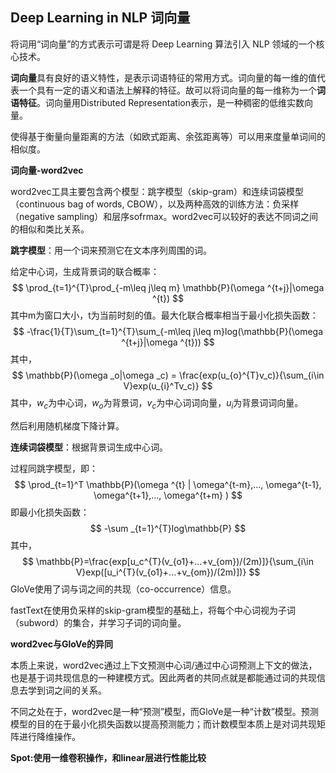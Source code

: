 ## Deep Learning in NLP 词向量

将词用“词向量”的方式表示可谓是将 Deep Learning 算法引入 NLP 领域的一个核心技术。

**词向量**具有良好的语义特性，是表示词语特征的常用方式。词向量的每一维的值代表一个具有一定的语义和语法上解释的特征。故可以将词向量的每一维称为一个**词语特征**。词向量用Distributed Representation表示，是一种稠密的低维实数向量。

使得基于衡量向量距离的方法（如欧式距离、余弦距离等）可以用来度量单词间的相似度。

**词向量-word2vec**

word2vec工具主要包含两个模型：跳字模型（skip-gram）和连续词袋模型（continuous bag of words, CBOW），以及两种高效的训练方法：负采样（negative sampling）和层序sofrmax。word2vec可以较好的表达不同词之间的相似和类比关系。

**跳字模型**：用一个词来预测它在文本序列周围的词。

给定中心词，生成背景词的联合概率：  
$$
\prod_{t=1}^{T}\prod_{-m\leq j\leq m} \mathbb{P}(\omega ^{t+j}|\omega ^{t})
$$
其中m为窗口大小，t为当前时刻的值。最大化联合概率相当于最小化损失函数：
$$
-\frac{1}{T}\sum_{t=1}^{T}\sum_{-m\leq j\leq m}log(\mathbb{P}(\omega ^{t+j}|\omega ^{t}))
$$
其中，
$$
\mathbb{P}(\omega _o|\omega _c) = \frac{exp(u_{o}^{T}v_c)}{\sum_{i\in V}exp(u_{i}^Tv_c)}
$$
其中，$w_c$为中心词，$w_o$为背景词，$v_c$为中心词词向量，$u_i$为背景词词向量。

然后利用随机梯度下降计算。

**连续词袋模型**：根据背景词生成中心词。

过程同跳字模型，即：
$$
\prod_{t=1}^T \mathbb{P}(\omega ^{t} | \omega^{t-m},..., \omega^{t-1}, \omega^{t+1},..., \omega^{t+m} )
$$
即最小化损失函数：
$$
-\sum _{t=1}^{T}log\mathbb{P}
$$
其中，
$$
\mathbb{P}=\frac{exp[u_c^{T}(v_{o1}+...+v_{om})/(2m)]}{\sum_{i\in V}exp([u_i^{T}(v_{o1}+...+v_{om})/(2m)])}
$$
GloVe使用了词与词之间的共现（co-occurrence）信息。

fastText在使用负采样的skip-gram模型的基础上，将每个中心词视为子词（subword）的集合，并学习子词的词向量。

**word2vec与GloVe的异同**

本质上来说，word2vec通过上下文预测中心词/通过中心词预测上下文的做法，也是基于词共现信息的一种建模方式。因此两者的共同点就是都能通过词的共现信息去学到词之间的关系。

不同之处在于，word2vec是一种“预测”模型，而GloVe是一种“计数”模型。预测模型的目的在于最小化损失函数以提高预测能力；而计数模型本质上是对词共现矩阵进行降维操作。

**Spot:使用一维卷积操作，和linear层进行性能比较**

